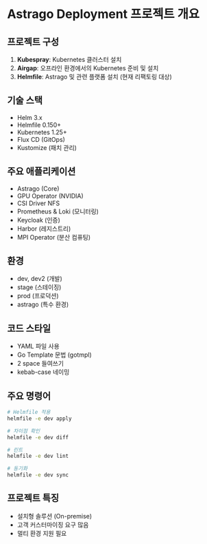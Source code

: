# Astrago Deployment 프로젝트 개요

## 프로젝트 구성
1. **Kubespray**: Kubernetes 클러스터 설치
2. **Airgap**: 오프라인 환경에서의 Kubernetes 준비 및 설치  
3. **Helmfile**: Astrago 및 관련 플랫폼 설치 (현재 리팩토링 대상)

## 기술 스택
- Helm 3.x
- Helmfile 0.150+
- Kubernetes 1.25+
- Flux CD (GitOps)
- Kustomize (패치 관리)

## 주요 애플리케이션
- Astrago (Core)
- GPU Operator (NVIDIA)
- CSI Driver NFS
- Prometheus & Loki (모니터링)
- Keycloak (인증)
- Harbor (레지스트리)
- MPI Operator (분산 컴퓨팅)

## 환경
- dev, dev2 (개발)
- stage (스테이징)
- prod (프로덕션)
- astrago (특수 환경)

## 코드 스타일
- YAML 파일 사용
- Go Template 문법 (gotmpl)
- 2 space 들여쓰기
- kebab-case 네이밍

## 주요 명령어
```bash
# Helmfile 적용
helmfile -e dev apply

# 차이점 확인
helmfile -e dev diff

# 린트
helmfile -e dev lint

# 동기화
helmfile -e dev sync
```

## 프로젝트 특징
- 설치형 솔루션 (On-premise)
- 고객 커스터마이징 요구 많음
- 멀티 환경 지원 필요